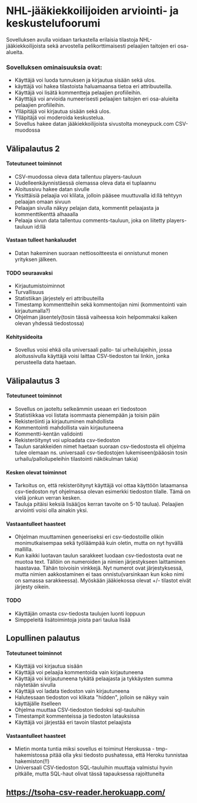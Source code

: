 # NHL-jääkiekkoilijoiden arviointi- ja keskustelufoorumi

Sovelluksen avulla voidaan tarkastella erilaisia tilastoja NHL-jääkiekkoilijoista sekä arvostella pelikorttimaisesti pelaajien taitojen eri osa-alueita.

### Sovelluksen ominaisuuksia ovat:

* Käyttäjä voi luoda tunnuksen ja kirjautua sisään sekä ulos.
* käyttäjä voi hakea tilastoista haluamaansa tietoa eri attribuuteilla.
* Käyttäjä voi lisätä kommentteja pelaajien profiileihin.
* Käytttäjä voi arvioida numeerisesti pelaajien taitojen eri osa-aluieita pelaajien profiileihin.
* Ylläpitäjä voi kirjautua sisään sekä ulos. 
* Ylläpitäjä voi moderoida keskustelua.
* Sovellus hakee datan jääkiekkoilijoista sivustolta moneypuck.com CSV-muodossa



## Välipalautus 2

#### Toteutuneet toiminnot

* CSV-muodossa oleva data tallentuu players-tauluun
* Uudelleenkäynnistäessä olemassa oleva data ei tuplaannu
* Aloitussivu hakee datan sivulle
* Yksittäisiä pelaajia voi klilata, jolloin pääsee muuttuvalla id:llä tehtyyn pelaajan omaan sivuun
* Pelaajan sivulla näkyy pelajan data, kommentit pelaajasta ja kommenttikenttä alhaaalla
* Pelaaja sivun data tallentuu comments-tauluun, joka on liitetty players-tauluun id:llä

#### Vastaan tulleet hankaluudet

* Datan hakeminen suoraan nettiosoitteesta ei onnistunut monen yrityksen jälkeen.

#### TODO seuraavaksi

* Kirjautumistoiminnot
* Turvallisuus
* Statistiikan järjestely eri attribuuteilla
* Timestamp kommentteihin sekä kommentoijan nimi (kommentointi vain kirjautumalla?)
* Ohjelman jäsentely(tosin tässä vaiheessa koin helpommaksi kaiken olevan yhdessä tiedostossa)

#### Kehitysideoita

* Sovellus voisi ehkä olla universaali pallo- tai urheilulajeihin, jossa aloitussivulla käyttäjä voisi laittaa CSV-tiedoston tai linkin, jonka perusteella data haetaan.

## Välipalautus 3

#### Toteutuneet toiminnot
* Sovellus on jaoteltu selkeämmin useaan eri tiedostoon
* Statistiikkaa voi listata isommasta pienempään ja toisin päin
* Rekisteröinti ja kirjautuminen mahdollista
* Kommentointi mahdollista vain kirjautuneena
* Kommentti-kentän validointi
* Rekisteröitynyt voi uploadata csv-tiedoston
* Taulun sarakkeiden nimet haetaan suoraan csv-tiedostosta eli ohjelma tulee olemaan ns. universaali csv-tiedostojen lukemiseen(pääosin tosin urhailu/palloilupeleihin tilastointi näkökulman takia)

#### Kesken olevat toiminnot
* Tarkoitus on, että rekisteröitynyt käyttäjä voi ottaa käyttöön lataamansa csv-tiedoston nyt ohjelmassa olevan esimerkki tiedoston tilalle. Tämä on vielä jonkun verran kesken.
* Tauluja pitäisi keksiä lisää(jos kerran tavoite on 5-10 taulua). Pelaajien arviointi voisi olla ainakin yksi.

#### Vastaantulleet haasteet
* Ohjelman muuttaminen geneeriseksi eri csv-tiedostoille olikin monimutkaisempaa sekä työläämpää kuin oletin, mutta on nyt hyvällä mallilla.
* Kun kaikki luotavan taulun sarakkeet luodaan csv-tiedostosta ovat ne muotoa text. Tällöin on numeroiden ja nimien järjestykseen laittaminen haastavaa. Tähän toivoisin vinkkejä. Nyt numerot ovat järjestyksessä, mutta nimien aakkostaminen ei taas onnistu(varsinkaan kun koko nimi on samassa sarakkeessa). Myöskään jääkiekossa olevat +/- tilastot eivät järjesty oikein.

#### TODO

* Käyttäjän omasta csv-tiedosta taulujen luonti loppuun
* Simppeleitä lisätoimintoja joista pari taulua lisää

## Lopullinen palautus

#### Toteutuneet toiminnot

* Käyttäjä voi kirjautua sisään
* Käyttäjä voi pelaajia kommentoida vain kirjautuneena
* Käyttäjä voi kirjautuneena tykätä pelaajasta ja tykkäysten summa näytetään sivulla
* Käyttäjä voi ladata tiedoston vain kirjautuneena
* Halutessaan tiedoston voi klikata "hidden", jolloin se näkyy vain käyttäjälle itselleen
* Ohjelma muuttaa CSV-tiedoston tiedoksi sql-tauluihin
* Timestampit kommenteissa ja tiedoston latauksissa
* Käyttäjä voi järjestää eri tavoin tilastot pelaajista



#### Vastaantulleet haasteet

* Mietin monta tuntia miksi sovellus ei toiminut Herokussa - tmp-hakemistossa pitää olla yksi tiedosto pushatessa, että Heroku tunnistaa hakemiston(!!)
* Universaali CSV-tiedoston SQL-tauluihin muuttaja valmistui hyvin pitkälle, mutta SQL-haut olivat tässä tapauksessa rajoittuneita



## https://tsoha-csv-reader.herokuapp.com/